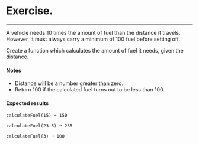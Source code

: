 # Exercise.

---

A vehicle needs 10 times the amount of fuel than the distance it travels. However, it must always carry a minimum of 100 fuel before setting off.

Create a function which calculates the amount of fuel it needs, given the distance.

#### Notes

- Distance will be a number greater than zero.
- Return 100 if the calculated fuel turns out to be less than 100.

#### Expected results

```
calculateFuel(15) ➞ 150

calculateFuel(23.5) ➞ 235

calculateFuel(3) ➞ 100
```
